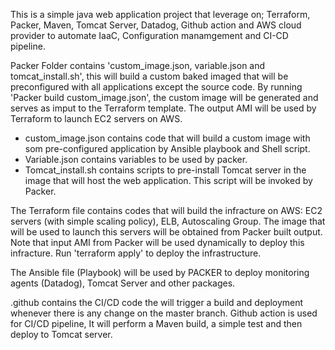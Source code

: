 This is a simple java web application project that leverage on; Terraform, Packer, Maven, Tomcat Server, Datadog, Github action and AWS cloud provider to automate IaaC, Configuration manamgement and CI-CD pipeline.

Packer Folder contains 'custom_image.json, variable.json and tomcat_install.sh', this will build a custom baked imaged that will be preconfigured with all applications except the source code. By running 'Packer build custom_image.json', the custom image will be generated and serves as imput to the Terraform template. The output AMI will be used by Terraform to launch EC2 servers on AWS. 
   - custom_image.json contains code that will build a custom image with som pre-configured application by Ansible playbook and Shell script.
   - Variable.json contains variables to be used by packer.
   - Tomcat_install.sh contains scripts to pre-install Tomcat server in the image that will host the web application. This script will be invoked by Packer.

The Terraform file contains codes that will build the infracture on AWS:  EC2 servers (with simple scaling policy), ELB, Autoscaling Group. The image that will be used to launch this servers will be obtained from Packer built output. Note that input AMI from Packer will be used dynamically to deploy this infracture. Run 'terraform apply' to deploy the infrastructure.

The Ansible file (Playbook) will be used by PACKER to deploy monitoring agents (Datadog), Tomcat Server and other packages.

.github contains the CI/CD code the will trigger a build and deployment whenever there is any change on the master branch. Github action is used for CI/CD pipeline, It will perform a Maven build, a simple test and then deploy to Tomcat server. 
